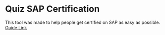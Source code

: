 # Quiz SAP Certification
This tool was made to help people get certified on SAP as easy as possible. [Guide Link](https://github.com/vittoriols/Quiz-SAP-Certification/blob/main/Guida%20Github.pdf)
